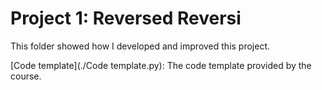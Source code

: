 # Project 1: Reversed Reversi

This folder showed how I developed and improved this project.

[Code template](./Code template.py): The code template provided by the course.

